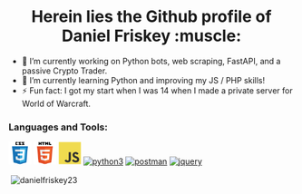 <h1 align="center">Herein lies the Github profile of Daniel Friskey :muscle:</h1>

- 🔭 I’m currently working on Python bots, web scraping, FastAPI, and a passive Crypto Trader.
- 🌱 I’m currently learning Python and improving my JS / PHP skills!
- ⚡ Fun fact: I got my start when I was 14 when I made a private server for World of Warcraft.

<h3 align="left">Languages and Tools:</h3>
<p align="left">
  <a href="https://www.w3schools.com/css/" target="_blank"><img src="https://raw.githubusercontent.com/devicons/devicon/master/icons/css3/css3-original-wordmark.svg" alt="css3" width="40" height="40"/></a>
  <a href="https://www.w3.org/html/" target="_blank"><img src="https://raw.githubusercontent.com/devicons/devicon/master/icons/html5/html5-original-wordmark.svg" alt="html5" width="40" height="40"/></a>
  <a href="https://developer.mozilla.org/en-US/docs/Web/JavaScript" target="_blank"><img src="https://raw.githubusercontent.com/devicons/devicon/master/icons/javascript/javascript-original.svg" alt="javascript" width="40" height="40"/></a>
  <a href="https://www.python.org/" target="_blank"><img src="https://img.icons8.com/?size=512&id=13441&format=png" alt="python3" width="40" height="40"/></a>
  <a href="https://postman.com" target="_blank"><img src="https://www.vectorlogo.zone/logos/getpostman/getpostman-icon.svg" alt="postman" width="40" height="40"/></a>
  <a href="https://jquery.com/" target="_blank"><img src="https://w7.pngwing.com/pngs/647/56/png-transparent-logo-brand-jquery-mobile-jqlogo-design-white-text-computer.png" alt="jquery" width="40" height="40"/></a>
</p>



<p>&nbsp;<img align="center" src="https://github-readme-stats.vercel.app/api?username=danielfriskey23&show_icons=true&locale=en" alt="danielfriskey23" /></p>
